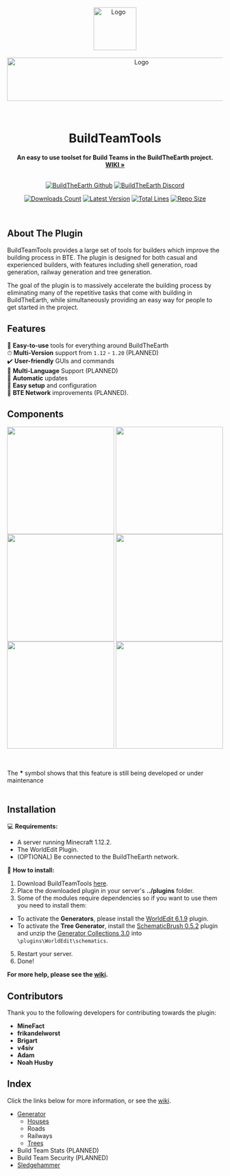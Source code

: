 <br />

<p align="center">
  <a href="https://github.com/BuildTheEarth/BuildTeamTools">
    <img src="https://user-images.githubusercontent.com/66020920/167615506-89e56374-327e-413f-85d9-0179e4a7a3c9.png" alt="Logo" height="100">
    <br><br>
    <img src="https://github-production-user-asset-6210df.s3.amazonaws.com/66020920/246825255-a75aa4e7-0cf5-40d3-af56-5c25d2a097b4.png" alt="Logo" width="612" height="101">
  </a>
</p>
<br>

<h1 align="Center">BuildTeamTools</h1>

<p align="center">
  <b>An easy to use toolset for Build Teams in the BuildTheEarth project.</b>
  <br/>
  <a href="https://github.com/BuildTheEarth/BuildTeamTools/wiki/"><strong>WIKI »</strong></a>
  <br/><br/>
</p>

<p align="center">
    <a href="https://github.com/BuildTheEarth"><img src="https://go.buildtheearth.net/official-shield" alt="BuildTheEarth Github"></a>
    <a href="https://www.discord.gg/buildtheearth"><img src="https://img.shields.io/discord/690908396404080650?label=Discord&color=768AD4" alt="BuildTheEarth Discord"></a>
</p>
<p align="center">
    <a href="https://www.spigotmc.org/resources/buildteamtools.101854/"><img src="https://img.shields.io/spiget/downloads/101854?color=green&label=Downloads" alt="Downloads Count"></a>
    <a href="https://www.spigotmc.org/resources/buildteamtools.101854/"><img src="https://img.shields.io/spiget/version/101854?label=Version" alt="Latest Version"></a>
    <a href="https://github.com/BuildTheEarth/BuildTeamTools"><img src="https://img.shields.io/tokei/lines/github/BuildTheEarth/BuildTeamTools" alt="Total Lines"></a>
    <a href="https://github.com/BuildTheEarth/BuildTeamTools"><img src="https://img.shields.io/github/repo-size/BuildTheEarth/BuildTeamTools" alt="Repo Size"></a>
</p>  

<br>

<!-- ABOUT THE PROJECT -->
## About The Plugin

BuildTeamTools provides a large set of tools for builders which improve the building process in BTE. The plugin is designed for both casual and experienced builders, with features including  shell generation, road generation, railway generation and tree generation. 

The goal of the plugin is to massively accelerate the building process by eliminating many of the repetitive tasks that come with building in BuildTheEarth, while simultaneously providing an easy way for people to get started in the project.

<!-- FEATURES -->
## Features
🔨 **Easy-to-use** tools for everything around BuildTheEarth<br/>
⏱ **Multi-Version** support from `1.12` - `1.20` (PLANNED)<br/>
✔️ **User-friendly** GUIs and commands<br/>
💬 **Multi-Language** Support (PLANNED)<br/>
📆 **Automatic** updates<br/>
🔌 **Easy setup** and configuration<br/>
📡 **BTE Network** improvements (PLANNED).

<!-- COMPONENTS -->
## Components
<img width="250" align="top" src="https://github.com/BuildTheEarth/BuildTeamTools/assets/66020920/c7cb17f4-c240-4212-958f-70ced88467c8">
<img width="250" align="top" src="https://github.com/BuildTheEarth/BuildTeamTools/assets/66020920/5d22d157-900a-4632-bc24-414bb7f4bc22">
<img width="250" align="top" src="https://github.com/BuildTheEarth/BuildTeamTools/assets/66020920/3c684e41-2b4f-48f8-a13f-a4f8af106866">
<img width="250" align="top" src="https://github.com/BuildTheEarth/BuildTeamTools/assets/66020920/405ce924-e03d-4e2b-ba32-ff6844cf5b37">
<img width="250" align="top" src="https://github.com/BuildTheEarth/BuildTeamTools/assets/66020920/a773aacf-3285-48c8-940d-1ed277adfe6c">
<img width="250" align="top" src="https://github.com/BuildTheEarth/BuildTeamTools/assets/66020920/f9d95564-ad5d-4293-b6ef-fcccabbe2e01">

<br/><br/>
The **\*** symbol shows that this feature is still being developed or under maintenance
<br/><br/>

<!-- INSTALLATION -->
## Installation
💻 **Requirements:**
- A server running Minecraft 1.12.2.
- The WorldEdit Plugin.
- (OPTIONAL) Be connected to the BuildTheEarth network.

🚩 **How to install:**
1. Download BuildTeamTools [here](https://www.spigotmc.org/resources/buildteamtools.101854/).
2. Place the downloaded plugin in your server's **../plugins** folder.
3. Some of the modules require dependencies so if you want to use them you need to install them:
  - To activate the **Generators**, please install the [WorldEdit 6.1.9](https://dev.bukkit.org/projects/worldedit/files/2597538) plugin.
  - To activate the **Tree Generator**, install the [SchematicBrush 0.5.2](https://dev.bukkit.org/projects/schematicbrush) plugin and unzip the [Generator Collections 3.0](https://github.com/BuildTheEarth/GeneratorCollections/releases/latest/download/GeneratorCollections.zip) into `\plugins\WorldEdit\schematics`.
5. Restart your server.
6. Done!

**For more help, please see the [wiki](https://github.com/BuildTheEarth/BuildTeamTools/wiki/Installation).**

## Contributors
Thank you to the following developers for contributing towards the plugin:

- **MineFact**
- **frikandelworst**
- **Brigart**
- **v4siv**
- **Adam**
- **Noah Husby**


## Index
Click the links below for more information, or see the [wiki](https://github.com/BuildTheEarth/BuildTeamTools/wiki).

- [Generator](https://github.com/BuildTheEarth/BuildTeamTools/wiki/Generator)
  - [Houses](https://github.com/BuildTheEarth/BuildTeamTools/wiki/House-Command)
  - Roads
  - Railways
  - [Trees](https://github.com/BuildTheEarth/BuildTeamTools/wiki/Tree-Command)
- Build Team Stats (PLANNED)
- Build Team Security (PLANNED)
- [Sledgehammer](https://github.com/noahhusby/Sledgehammer)

